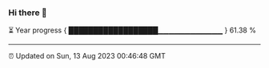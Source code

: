 ### Hi there 👋

⏳ Year progress { ██████████████████▁▁▁▁▁▁▁▁▁▁▁▁ } 61.38 %

---

⏰ Updated on Sun, 13 Aug 2023 00:46:48 GMT
